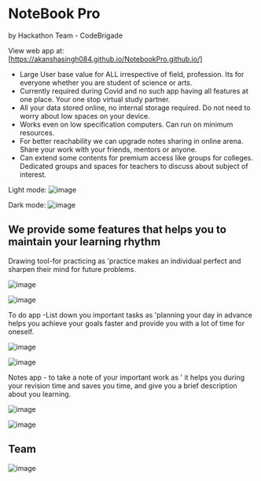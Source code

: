 # NoteBook Pro
by Hackathon Team - CodeBrigade

View web app at: [https://akanshasingh084.github.io/NotebookPro.github.io/]

* Large User base value for ALL irrespective of field, profession. Its for everyone whether you are student of science or arts.
* Currently required during Covid and no such app having all features at one place. Your one stop virtual study partner.
* All your data stored online, no internal storage required. Do not need to worry about low spaces on your device.
* Works even on low specification computers. Can run on minimum resources.
* For better reachability we can upgrade notes sharing in online arena. Share your work with your friends, mentors or anyone.  
* Can extend some contents for premium access like groups for colleges. Dedicated groups and spaces for teachers to discuss about subject of interest.

Light mode:
![image](https://user-images.githubusercontent.com/78544416/141655609-ed473336-9879-4650-85ae-b885b5c25523.png)

Dark mode:
![image](https://user-images.githubusercontent.com/78544416/141655650-1e3a1747-7eed-4689-a13a-c1effcdd6975.png)

## We provide some features that helps you to maintain your learning rhythm

Drawing tool-for practicing as 'practice makes an individual perfect and sharpen their mind for future problems. 

![image](https://user-images.githubusercontent.com/78544416/141668559-7282b05e-6ef2-4494-b857-107c03e43f0d.png)

![image](https://user-images.githubusercontent.com/78544416/141655961-15cfa23b-e261-44e0-908f-bc5216200abc.png)

To do app -List down you important tasks as 'planning your day in advance helps you achieve your goals faster and provide you with a lot of time for oneself.

![image](https://user-images.githubusercontent.com/78544416/141668585-652da92d-687d-4a88-b44c-1fd0b5e1b4c6.png)

![image](https://user-images.githubusercontent.com/78544416/141655837-99982e55-690a-4b6f-a175-5f419cfb9f7f.png)

Notes app - to take a note of your important work as ' it helps you during your revision time and saves you time, and give you a brief description about you learning.

![image](https://user-images.githubusercontent.com/78544416/141668616-d5ffe14b-6474-4428-a6f7-0630a0661911.png)

![image](https://user-images.githubusercontent.com/78544416/141655801-b9d3f1ec-f23d-40c8-8419-8e1e10b3ef17.png)

## Team

![image](https://user-images.githubusercontent.com/78544416/141668660-36590131-d69d-4814-8b29-8679d88df2e2.png)

